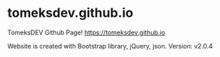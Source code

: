 # tomeksdev.github.io
TomeksDEV Github Page! https://tomeksdev.github.io

Website is created with Bootstrap library, jQuery, json.
Version: v2.0.4

